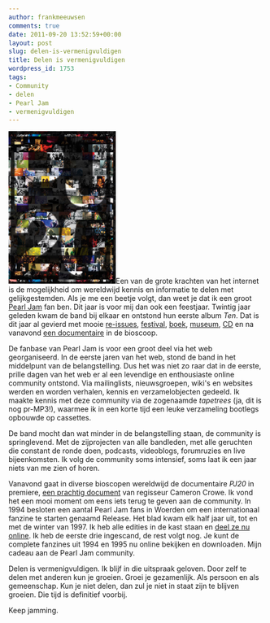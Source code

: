 ```yaml
---
author: frankmeeuwsen
comments: true
date: 2011-09-20 13:52:59+00:00
layout: post
slug: delen-is-vermenigvuldigen
title: Delen is vermenigvuldigen
wordpress_id: 1753
tags:
- Community
- delen
- Pearl Jam
- vermenigvuldigen
---
```


![](../images/uploadimages/pj20-211x300.png)Een van de grote krachten van het internet is de mogelijkheid om wereldwijd kennis en informatie te delen met gelijkgestemden. Als je me een beetje volgt, dan weet je dat ik een groot [Pearl Jam](http://pearljam.com) fan ben. Dit jaar is voor mij dan ook een feestjaar. Twintig jaar geleden kwam de band bij elkaar en ontstond hun eerste album _Ten_. Dat is dit jaar al gevierd met mooie [re-issues](http://www.youtube.com/watch?v=DHRWtipczcc), [festival](http://www.twofeetthick.com/concert-chronology/pj2011/#pjdw), [boek](http://www.mobypicture.com/user/frankmeeuwsen/view/10756508), [museum](http://www.flickr.com/photos/moonabovelake/sets/72157627469420009/with/6113406989/), [CD](http://www.twofeetthick.com/2011/09/pj20-soundtrack-deep-dive-map-timeline/) en na vanavond [een documentaire](http://pj20.com) in de bioscoop.

De fanbase van Pearl Jam is voor een groot deel via het web georganiseerd. In de eerste jaren van het web, stond de band in het middelpunt van de belangstelling. Dus het was niet zo raar dat in de eerste, prille dagen van het web er al een levendige en enthousiaste online community ontstond. Via mailinglists, nieuwsgroepen, wiki's en websites werden en worden verhalen, kennis en verzamelobjecten gedeeld. Ik maakte kennis met deze community via de zogenaamde _tapetrees_ (ja, dit is nog pr-MP3!), waarmee ik in een korte tijd een leuke verzameling bootlegs opbouwde op cassettes.

<!-- more -->

De band mocht dan wat minder in de belangstelling staan, de community is springlevend. Met de zijprojecten van alle bandleden, met alle geruchten die constant de ronde doen, podcasts, videoblogs, forumruzies en live bijeenkomsten. Ik volg de community soms intensief, soms laat ik een jaar niets van me zien of horen.

Vanavond gaat in diverse bioscopen wereldwijd de documentaire _PJ20_ in premiere, [een prachtig document](http://www.youtube.com/watch?v=GzI8OhR0IVY) van regisseur Cameron Crowe. Ik vond het een mooi moment om eens iets terug te geven aan de community. In 1994 besloten een aantal Pearl Jam fans in Woerden om een internationaal fanzine te starten genaamd Release. Het blad kwam elk half jaar uit, tot en met de winter van 1997. Ik heb alle edities in de kast staan en [deel ze nu online](http://incredibleadventure.nl/pj20). Ik heb de eerste drie ingescand, de rest volgt nog. Je kunt de complete fanzines uit 1994 en 1995 nu online bekijken en downloaden. Mijn cadeau aan de Pearl Jam community.

Delen is vermenigvuldigen. Ik blijf in die uitspraak geloven. Door zelf te delen met anderen kun je groeien. Groei je gezamenlijk. Als persoon en als gemeenschap. Kun je niet delen, dan zul je niet in staat zijn te blijven groeien. Die tijd is definitief voorbij.

Keep jamming.
